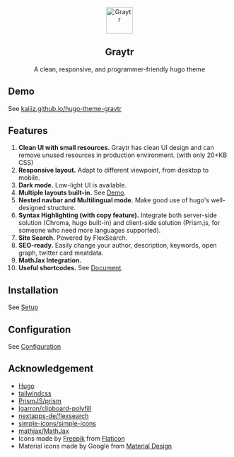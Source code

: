 <p align="center">
  <a href="https://kaiiiz.github.io/hugo-theme-graytr">
    <img alt="Graytr" src="https://kaiiiz.github.io/hugo-theme-graytr/icons/vase.svg" width="60" height="60">
  </a>
</p>

<h2 align="center">
  Graytr
</h2>

<p align="center">
  A clean, responsive, and programmer-friendly hugo theme
</p>

## Demo

See [kaiiiz.github.io/hugo-theme-graytr](https://kaiiiz.github.io/hugo-theme-graytr)

## Features

1. **Clean UI with small resources.** Graytr has clean UI design and can remove unused resources in production environment. (with only 20+KB CSS)
2. **Responsive layout.** Adapt to different viewpoint, from desktop to mobile.
3. **Dark mode.** Low-light UI is available.
4. **Multiple layouts built-in.** See [Demo](https://kaiiiz.github.io/hugo-theme-graytr/layouts/demo/).
5. **Nested navbar and Multilingual mode.** Make good use of hugo's well-designed structure.
6. **Syntax Highlighting (with copy feature).** Integrate both server-side solution (Chroma, hugo built-in) and client-side solution (Prism.js, for someone who need more languages supported).
7. **Site Search.** Powered by FlexSearch. 
8. **SEO-ready.** Easily change your author, description, keywords, open graph, twitter card meatdata.
9. **MathJax Integration.**
10. **Useful shortcodes.** See [Document](https://kaiiiz.github.io/hugo-theme-graytr/shortcodes/).

## Installation

See [Setup](https://kaiiiz.github.io/hugo-theme-graytr/setup)

## Configuration

See [Configuration](https://kaiiiz.github.io/hugo-theme-graytr/configuration/)

## Acknowledgement

* [Hugo](https://gohugo.io/)
* [tailwindcss](https://tailwindcss.com/)
* [PrismJS/prism](https://github.com/PrismJS/prism)
* [lgarron/clipboard-polyfill](https://github.com/lgarron/clipboard-polyfill)
* [nextapps-de/flexsearch](https://github.com/nextapps-de/flexsearch)
* [simple-icons/simple-icons](https://github.com/simple-icons/simple-icons)
* [mathjax/MathJax](https://github.com/mathjax/MathJax)
* Icons made by [Freepik](https://www.freepik.com) from [Flaticon](https://www.flaticon.com)
* Material icons made by Google from [Material Design](https://material.io/resources/icons/)
